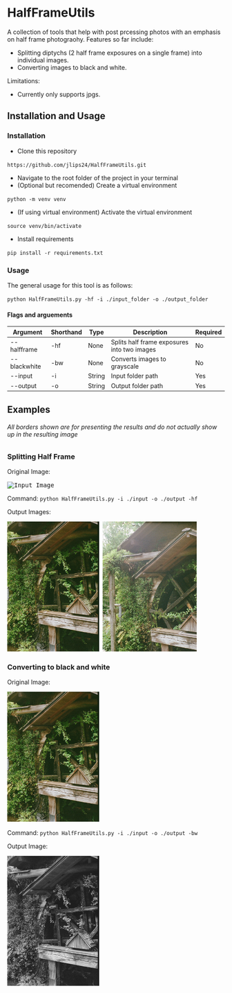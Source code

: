 # HalfFrameUtils

A collection of tools that help with post prcessing photos with an emphasis on half frame photograohy. Features so far include:

- Splitting diptychs (2 half frame exposures on a single frame) into individual images.
- Converting images to black and white.

Limitations:
 - Currently only supports jpgs.

## Installation and Usage

### Installation

- Clone this repository

`https://github.com/jlips24/HalfFrameUtils.git`

- Navigate to the root folder of the project in your terminal
- (Optional but recomended) Create a virtual environment

`python -m venv venv`

- (If using virtual environment) Activate the virtual environment

`source venv/bin/activate`

- Install requirements

`pip install -r requirements.txt`


### Usage
The general usage for this tool is as follows:

`python HalfFrameUtils.py -hf -i ./input_folder -o ./output_folder`


#### Flags and arguements
| Argument     | Shorthand | Type   | Description                                 | Required |
|--------------|-----------|--------|---------------------------------------------|----------|
| --halfframe  | -hf       | None   | Splits half frame exposures into two images | No       |
| --blackwhite | -bw       | None   | Converts images to grayscale                | No       |
| --input      | -i        | String | Input folder path                           | Yes      |
| --output     | -o        | String | Output folder path                          | Yes      |

## Examples

###### All borders shown are for presenting the results and do not actually show up in the resulting image

### Splitting Half Frame

Original Image:

<kbd>
    <img src="./docs/imgs/HFBefore.jpg" alt="Input Image" height="300"/>
</kbd>


Command: `python HalfFrameUtils.py -i ./input -o ./output -hf`

Output Images:

<kbd>
    <img src="./docs/imgs/HFAfter-1.jpg" alt="Output Image 1" height="300"/>
</kbd>
<kbd>
    <img src="./docs/imgs/HFAfter-2.jpg" alt="Output Image 2" height="300"/>
</kbd>

### Converting to black and white

Original Image:

<kbd>
    <img src="./docs/imgs/HFAfter-1.jpg" alt="Input Image" height="300"/>
</kbd>

Command: `python HalfFrameUtils.py -i ./input -o ./output -bw`

Output Image:

<kbd>
    <img src="./docs/imgs/BWAfter.jpg" alt="Output Image Image" height="300"/>
</kbd>
